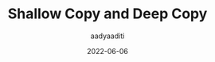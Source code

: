 ---
author: aadyaaditi
date: 2022-06-06
permalink: false
publisher: thepracticaldev
tags:
  - javascript
target_url: https://dev.to/aditi05/shallow-copy-and-deep-copy-10hh
title: Shallow Copy and Deep Copy
---